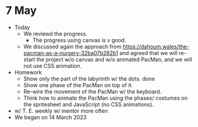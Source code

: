 # 7 May

* Today
  * We reviewd the progress.
    * The progress using canvas is v good.
  * We discussed again the approach from https://dahoum.wales/the-pacman-as-a-nursery-32ba07b282b1 and agreed that we will re-start the project w/o canvas and w/o animated PacMan, and we will not use CSS animation.
* Homework
  * Show only the part of the labyrinth w/ the dots. done
  * Show one phase of the PacMan on top of it.
  * Re-wire the movement of the PacMan w/ the keyboard.
  * Think how to animate the PacMan using the phases/ costumes on the spritesheet and JavaScript (no CSS animations).
* w/ T. E. weekly w/ mentor more often
* We began on 14 March 2023